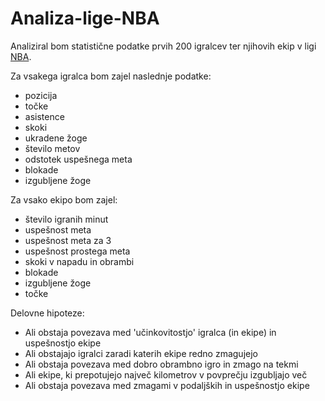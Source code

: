 # Analiza-lige-NBA

Analiziral bom statistične podatke prvih 200 igralcev ter njihovih ekip v ligi [NBA](https://www.basketball-reference.com/leagues/NBA_2021_per_game.html).


Za vsakega igralca bom zajel naslednje podatke:
* pozicija 
* točke
* asistence
* skoki
* ukradene žoge
* število metov
* odstotek uspešnega meta
* blokade
* izgubljene žoge


Za vsako ekipo bom zajel:
* število igranih minut
* uspešnost meta
* uspešnost meta za 3
* uspešnost prostega meta
* skoki v napadu in obrambi
* blokade
* izgubljene žoge
* točke


Delovne hipoteze:
* Ali obstaja povezava med 'učinkovitostjo' igralca (in ekipe) in uspešnostjo ekipe
* Ali obstajajo igralci zaradi katerih ekipe redno zmagujejo
* Ali obstaja povezava med dobro obrambno igro in zmago na tekmi
* Ali ekipe, ki prepotujejo največ kilometrov v povprečju izgubljajo več
* Ali obstaja povezava med zmagami v podaljških in uspešnostjo ekipe
